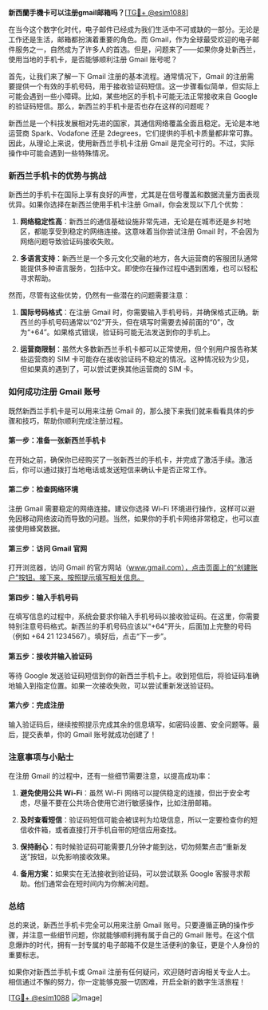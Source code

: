**新西蘭手機卡可以注册gmail邮箱吗？**[[TG💪+ @esim1088](https://t.me/s/esim1088)]

在当今这个数字化时代，电子邮件已经成为我们生活中不可或缺的一部分。无论是工作还是生活，邮箱都扮演着重要的角色。而 Gmail，作为全球最受欢迎的电子邮件服务之一，自然成为了许多人的首选。但是，问题来了——如果你身处新西兰，使用当地的手机卡，是否能够顺利注册 Gmail 账号呢？

首先，让我们来了解一下 Gmail 注册的基本流程。通常情况下，Gmail 的注册需要提供一个有效的手机号码，用于接收验证码短信。这一步骤看似简单，但实际上可能会遇到一些小障碍。比如，某些地区的手机卡可能无法正常接收来自 Google 的验证码短信。那么，新西兰的手机卡是否也存在这样的问题呢？

新西兰是一个科技发展相对先进的国家，其通信网络覆盖全面且稳定。无论是本地运营商 Spark、Vodafone 还是 2degrees，它们提供的手机卡质量都非常可靠。因此，从理论上来说，使用新西兰手机卡注册 Gmail 是完全可行的。不过，实际操作中可能会遇到一些特殊情况。

### **新西兰手机卡的优势与挑战**

新西兰的手机卡在国际上享有良好的声誉，尤其是在信号覆盖和数据流量方面表现优异。如果你选择在新西兰使用手机卡注册 Gmail，你会发现以下几个优势：

1. **网络稳定性高**：新西兰的通信基础设施非常先进，无论是在城市还是乡村地区，都能享受到稳定的网络连接。这意味着当你尝试注册 Gmail 时，不会因为网络问题导致验证码接收失败。
   
2. **多语言支持**：新西兰是一个多元文化交融的地方，各大运营商的客服团队通常能提供多种语言服务，包括中文。即使你在操作过程中遇到困难，也可以轻松寻求帮助。

然而，尽管有这些优势，仍然有一些潜在的问题需要注意：

1. **国际号码格式**：在注册 Gmail 时，你需要输入手机号码，并确保格式正确。新西兰的手机号码通常以“02”开头，但在填写时需要去掉前面的“0”，改为“+64”。如果格式错误，验证码可能无法发送到你的手机上。
   
2. **运营商限制**：虽然大多数新西兰手机卡都可以正常使用，但个别用户报告称某些运营商的 SIM 卡可能存在接收验证码不稳定的情况。这种情况较为少见，但如果真的遇到了，可以尝试更换其他运营商的 SIM 卡。

### **如何成功注册 Gmail 账号**

既然新西兰手机卡是可以用来注册 Gmail 的，那么接下来我们就来看看具体的步骤和技巧，帮助你顺利完成注册过程。

#### **第一步：准备一张新西兰手机卡**
在开始之前，确保你已经购买了一张新西兰的手机卡，并完成了激活手续。激活后，你可以通过拨打当地电话或发送短信来确认卡是否正常工作。

#### **第二步：检查网络环境**
注册 Gmail 需要稳定的网络连接。建议你选择 Wi-Fi 环境进行操作，这样可以避免因移动网络波动而导致的问题。当然，如果你的手机卡网络非常稳定，也可以直接使用蜂窝数据。

#### **第三步：访问 Gmail 官网**
打开浏览器，访问 Gmail 的官方网站（www.gmail.com），点击页面上的“创建账户”按钮。接下来，按照提示填写相关信息。

#### **第四步：输入手机号码**
在填写信息的过程中，系统会要求你输入手机号码以接收验证码。在这里，你需要特别注意号码格式。新西兰的手机号码应该以“+64”开头，后面加上完整的号码（例如 +64 21 1234567）。填好后，点击“下一步”。

#### **第五步：接收并输入验证码**
等待 Google 发送验证码短信到你的新西兰手机卡上。收到短信后，将验证码准确地输入到指定位置。如果一次接收失败，可以尝试重新发送验证码。

#### **第六步：完成注册**
输入验证码后，继续按照提示完成其余的信息填写，如密码设置、安全问题等。最后，提交表单，你的 Gmail 账号就成功创建了！

### **注意事项与小贴士**

在注册 Gmail 的过程中，还有一些细节需要注意，以提高成功率：

1. **避免使用公共 Wi-Fi**：虽然 Wi-Fi 网络可以提供稳定的连接，但出于安全考虑，尽量不要在公共场合使用它进行敏感操作，比如注册邮箱。
   
2. **及时查看短信**：验证码短信可能会被误判为垃圾信息，所以一定要检查你的短信收件箱，或者直接打开手机自带的短信应用查找。

3. **保持耐心**：有时候验证码可能需要几分钟才能到达，切勿频繁点击“重新发送”按钮，以免影响接收效果。

4. **备用方案**：如果实在无法接收到验证码，可以尝试联系 Google 客服寻求帮助。他们通常会在短时间内为你解决问题。

### **总结**

总的来说，新西兰手机卡完全可以用来注册 Gmail 账号。只要遵循正确的操作步骤，并注意一些细节问题，你就能够顺利拥有属于自己的 Gmail 账号。在这个信息爆炸的时代，拥有一封专属的电子邮箱不仅是生活便利的象征，更是个人身份的重要标志。

如果你对新西兰手机卡或 Gmail 注册有任何疑问，欢迎随时咨询相关专业人士。相信通过不懈的努力，你一定能够克服一切困难，开启全新的数字生活旅程！

[[TG💪+ @esim1088](https://t.me/s/esim1088) ![Image](https://i.postimg.cc/4NQfJmqS/Snipaste-2025-05-13-00-14-12.png)]
